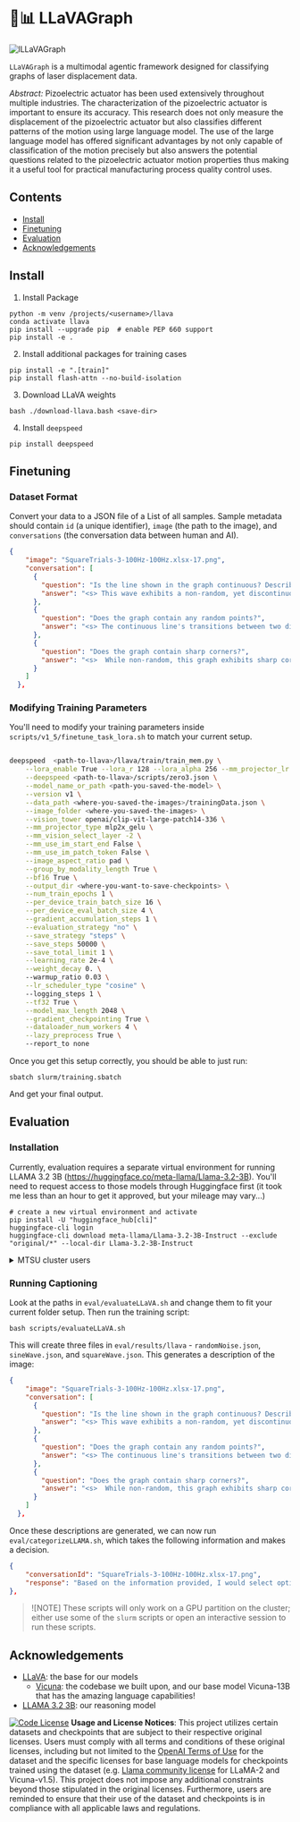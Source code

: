 # 🌋📊 LLaVAGraph

![lLLaVAGraph](https://github.com/user-attachments/assets/5db7aca4-443a-40e9-b8e6-18edd7b83b13)

`LLaVAGraph` is a multimodal agentic framework designed for classifying graphs of laser displacement data.

_Abstract:_ Pizoelectric actuator has been used extensively throughout multiple industries. The characterization of the pizoelectric actuator is important to ensure its accuracy.  This research does not only measure the displacement of the pizoelectric actuator but also  classifies different patterns of the motion using large language model. The use of the large language model has offered significant advantages by not only capable of  classification of the motion precisely but also answers the potential questions related to the pizoelectric actuator motion properties thus making it a useful tool for practical manufacturing process quality control uses.   

## Contents
- [Install](#install)
- [Finetuning](#finetuning)
- [Evaluation](#evaluation)
- [Acknowledgements](#acknowledgements)


## Install

1. Install Package
```Shell
python -m venv /projects/<username>/llava
conda activate llava
pip install --upgrade pip  # enable PEP 660 support
pip install -e .
```

2. Install additional packages for training cases
```
pip install -e ".[train]"
pip install flash-attn --no-build-isolation
```

3. Download LLaVA weights
```Shell
bash ./download-llava.bash <save-dir>
```

4. Install `deepspeed`
```Shell
pip install deepspeed
```

## Finetuning

### Dataset Format

Convert your data to a JSON file of a List of all samples. Sample metadata should contain `id` (a unique identifier), `image` (the path to the image), and `conversations` (the conversation data between human and AI).

```json
{
    "image": "SquareTrials-3-100Hz-100Hz.xlsx-17.png",
    "conversation": [
      {
        "question": "Is the line shown in the graph continuous? Describe the line.",
        "answer": "<s> This wave exhibits a non-random, yet discontinuous, pattern with sudden shifts to symmetrical peak excursions.</s>"
      },
      {
        "question": "Does the graph contain any random points?",
        "answer": "<s> The continuous line's transitions between two distinct levels are regular and predictable, demonstrating a deterministic process.</s>"
      },
      {
        "question": "Does the graph contain sharp corners?",
        "answer": "<s>  While non-random, this graph exhibits sharp corners and abrupt decreases in value.</s>"
      }
    ]
  },
```

### Modifying Training Parameters

You'll need to modify your training parameters inside `scripts/v1_5/finetune_task_lora.sh` to match your current setup.

```bash

deepspeed  <path-to-llava>/llava/train/train_mem.py \
    --lora_enable True --lora_r 128 --lora_alpha 256 --mm_projector_lr 2e-5 \
    --deepspeed <path-to-llava>/scripts/zero3.json \
    --model_name_or_path <path-you-saved-the-model> \
    --version v1 \
    --data_path <where-you-saved-the-images>/trainingData.json \
    --image_folder <where-you-saved-the-images> \
    --vision_tower openai/clip-vit-large-patch14-336 \
    --mm_projector_type mlp2x_gelu \
    --mm_vision_select_layer -2 \
    --mm_use_im_start_end False \
    --mm_use_im_patch_token False \
    --image_aspect_ratio pad \
    --group_by_modality_length True \
    --bf16 True \
    --output_dir <where-you-want-to-save-checkpoints> \
    --num_train_epochs 1 \
    --per_device_train_batch_size 16 \
    --per_device_eval_batch_size 4 \
    --gradient_accumulation_steps 1 \
    --evaluation_strategy "no" \
    --save_strategy "steps" \
    --save_steps 50000 \
    --save_total_limit 1 \
    --learning_rate 2e-4 \
    --weight_decay 0. \ 
    --warmup_ratio 0.03 \
    --lr_scheduler_type "cosine" \ 
    --logging_steps 1 \
    --tf32 True \
    --model_max_length 2048 \
    --gradient_checkpointing True \
    --dataloader_num_workers 4 \
    --lazy_preprocess True \ 
    --report_to none 
```

Once you get this setup correctly, you should be able to just run:

```
sbatch slurm/training.sbatch
```

And get your final output.

## Evaluation

### Installation

Currently, evaluation requires a separate virtual environment for running LLAMA 3.2 3B (<https://huggingface.co/meta-llama/Llama-3.2-3B>). You'll need to request access to those models through Huggingface first (it took me less than an hour to get it approved, but your mileage may vary...)

```
# create a new virtual environment and activate
pip install -U "huggingface_hub[cli]"
huggingface-cli login
huggingface-cli download meta-llama/Llama-3.2-3B-Instruct --exclude "original/*" --local-dir Llama-3.2-3B-Instruct
```

<details>
<summary>MTSU cluster users</summary>
  
```
mv Llama-3.2-3B-Instruct /projects/<username>/Llama-3.2-3B-Instruct
```
  
(For whatever reason, this doesn't work well if you set `local-dir` to include the `/projects/` directory, so you'll need the extra step)
  
</details>

### Running Captioning

Look at the paths in `eval/evaluateLLaVA.sh` and change them to fit your current folder setup. Then run the training script:

```
bash scripts/evaluateLLaVA.sh
```

This will create three files in `eval/results/llava` - `randomNoise.json`, `sineWave.json`, and `squareWave.json`. This generates a description of the image:

```json
{
    "image": "SquareTrials-3-100Hz-100Hz.xlsx-17.png",
    "conversation": [
      {
        "question": "Is the line shown in the graph continuous? Describe the line.",
        "answer": "<s> This wave exhibits a non-random, yet discontinuous, pattern with sudden shifts to symmetrical peak excursions.</s>"
      },
      {
        "question": "Does the graph contain any random points?",
        "answer": "<s> The continuous line's transitions between two distinct levels are regular and predictable, demonstrating a deterministic process.</s>"
      },
      {
        "question": "Does the graph contain sharp corners?",
        "answer": "<s>  While non-random, this graph exhibits sharp corners and abrupt decreases in value.</s>"
      }
    ]
  },
```

Once these descriptions are generated, we can now run `eval/categorizeLLAMA.sh`, which takes the following information and makes a decision.

```json
{
    "conversationId": "SquareTrials-3-100Hz-100Hz.xlsx-17.png",
    "response": "Based on the information provided, I would select option C) Square wave.\n\nThe reasoning behind this decision is as follows:\n\n1. The line exhibits sharp corners and abrupt decreases in value, which aligns with the characteristics of a square wave.\n2. The line is non-random, yet discontinuous, which is also consistent with the properties of a square wave.\n3. The line's transitions between two distinct levels are regular and predictable, indicating a deterministic process, which is another characteristic of square waves.\n4. The line does not exhibit gradual transitions or easily discernible structure, which distinguishes it from a sine wave.\n\nThese characteristics collectively support the conclusion that the graph represents a square wave."
},
```

> ![NOTE]
> These scripts will only work on a GPU partition on the cluster; either use some of the `slurm` scripts or open an interactive session to run these scripts.
> 

## Acknowledgements

- [LLaVA](https://github.com/haotian-liu/LLaVA): the base for our models
  - [Vicuna](https://github.com/lm-sys/FastChat): the codebase we built upon, and our base model Vicuna-13B that has the amazing language capabilities!
- [LLAMA 3.2 3B](https://huggingface.co/meta-llama/Llama-3.2-3B): our reasoning model

[![Code License](https://img.shields.io/badge/Code%20License-Apache_2.0-green.svg)](https://github.com/tatsu-lab/stanford_alpaca/blob/main/LICENSE)
**Usage and License Notices**: This project utilizes certain datasets and checkpoints that are subject to their respective original licenses. Users must comply with all terms and conditions of these original licenses, including but not limited to the [OpenAI Terms of Use](https://openai.com/policies/terms-of-use) for the dataset and the specific licenses for base language models for checkpoints trained using the dataset (e.g. [Llama community license](https://ai.meta.com/llama/license/) for LLaMA-2 and Vicuna-v1.5). This project does not impose any additional constraints beyond those stipulated in the original licenses. Furthermore, users are reminded to ensure that their use of the dataset and checkpoints is in compliance with all applicable laws and regulations.

